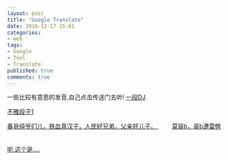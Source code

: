 ```yaml
---
layout: post
title: "Google Translate"
date: 2010-12-17 15:01
categories: 
- web 
tags: 
- Google 
- Tool 
- Translate
published: true
comments: true
---
```

<p>一些比较有意思的发音,自己点击传送门去听!
<a href="http://translate.google.com/#de|de|pv%20zk%20pv%20pv%20zk%20pv%20zk%20kz%20zk%20pv%20pv%20pv%20zk%20pv%20zk%20zk%20pzk%20pzk%20pvzkpkzvpvzk%20kkkkkk%20bsch">一段DJ</a></p>

<p><a href="http://translate.google.cn/#zh-CN|en|Knee%20Mug%20Bee!Knee%20Mug%20Bee!Knee%20MugKnee%20MugKnee%20Mug%20Bee">不雅段子1</a></p>

<p><a href="http://translate.google.com/?js= ... l=en&tl=zh-CN#zh-CN|en|choon%20ger%20choon%20yermern.%0D%0Ateshue%20zhen%20ahanze.%0D%0Arinmin%20hao%20sheuundee.%0D%0Afoojeen%20hao%20erze.%0D%0A">春哥纯爷们儿，铁血真汉子，人民好兄弟，父亲好儿子。 </a>
　　
<a href="http://translate.google.com/?js= ... l=en&tl=zh-CN#zh-CN|en|mo%20trongbi%2Ctrongbi%20zao%20lei%20pee">莫装b，装b遭雷劈</a> <br />
　　</p>

<p><a href="http://translate.google.com/?js= ... l=en&tl=zh-CN#zh-CN|en|ha%20ha%20ha%20ha%20%20wo%20chao%20ni%20ma%20%20gebee%20">呃,这个是....</a>　　<br />
　　</p>
